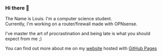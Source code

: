 ### Hi there 👋
The Name is Louis. I'm a computer science student.  
Currently, I'm working on a router/firewall made with OPNsense.

I've master the art of procrastination and being late is what you should expect from me ;)  

You can find out more about me on my [website](https://www.LouisRichard.github.io) hosted with [GitHub Pages](https://pages.github.com/)
